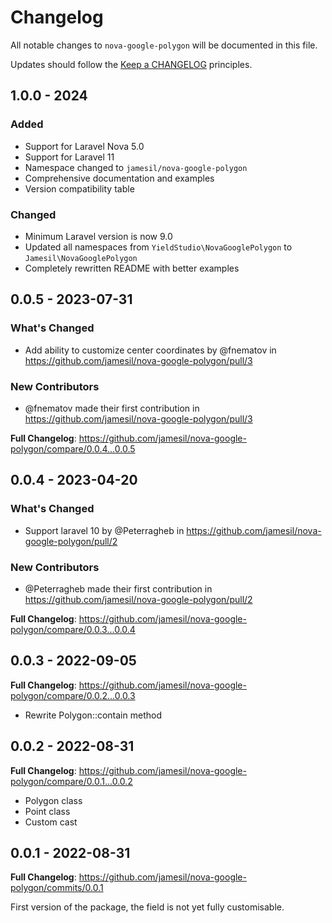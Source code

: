 # Changelog

All notable changes to `nova-google-polygon` will be documented in this file.

Updates should follow the [Keep a CHANGELOG](http://keepachangelog.com/) principles.

## 1.0.0 - 2024

### Added
- Support for Laravel Nova 5.0
- Support for Laravel 11
- Namespace changed to `jamesil/nova-google-polygon`
- Comprehensive documentation and examples
- Version compatibility table

### Changed
- Minimum Laravel version is now 9.0
- Updated all namespaces from `YieldStudio\NovaGooglePolygon` to `Jamesil\NovaGooglePolygon`
- Completely rewritten README with better examples

## 0.0.5 - 2023-07-31

### What's Changed

- Add ability to customize center coordinates by @fnematov in https://github.com/jamesil/nova-google-polygon/pull/3

### New Contributors

- @fnematov made their first contribution in https://github.com/jamesil/nova-google-polygon/pull/3

**Full Changelog**: https://github.com/jamesil/nova-google-polygon/compare/0.0.4...0.0.5

## 0.0.4 - 2023-04-20

### What's Changed

- Support laravel 10 by @Peterragheb in https://github.com/jamesil/nova-google-polygon/pull/2

### New Contributors

- @Peterragheb made their first contribution in https://github.com/jamesil/nova-google-polygon/pull/2

**Full Changelog**: https://github.com/jamesil/nova-google-polygon/compare/0.0.3...0.0.4

## 0.0.3 - 2022-09-05

**Full Changelog**: https://github.com/jamesil/nova-google-polygon/compare/0.0.2...0.0.3

- Rewrite Polygon::contain method

## 0.0.2 - 2022-08-31

**Full Changelog**: https://github.com/jamesil/nova-google-polygon/compare/0.0.1...0.0.2

- Polygon class
- Point class
- Custom cast

## 0.0.1 - 2022-08-31

**Full Changelog**: https://github.com/jamesil/nova-google-polygon/commits/0.0.1

First version of the package, the field is not yet fully customisable.
